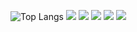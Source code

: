 ![Top Langs](https://github-readme-stats.vercel.app/api/top-langs/?username=saipi-1129&layout=compact&theme=onedark)
<img src="https://img.shields.io/badge/-Flask-000000.svg?logo=flask&style=flat">
<img src="https://img.shields.io/badge/-Flask-000000.svg?logo=flask&style=flat">
<img src="https://img.shields.io/badge/-Flask-000000.svg?logo=flask&style=flat">
<img src="https://img.shields.io/badge/-Flask-000000.svg?logo=flask&style=flat">
<img src="https://img.shields.io/badge/-Flask-000000.svg?logo=flask&style=flat">
